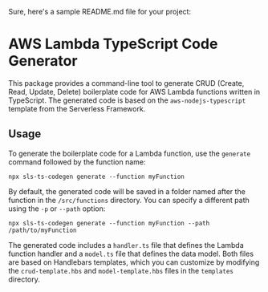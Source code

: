 Sure, here's a sample README.md file for your project:

AWS Lambda TypeScript Code Generator
====================================

This package provides a command-line tool to generate CRUD (Create, Read, Update, Delete) boilerplate code for AWS Lambda functions written in TypeScript. The generated code is based on the `aws-nodejs-typescript` template from the Serverless Framework.



Usage
-----

To generate the boilerplate code for a Lambda function, use the `generate` command followed by the function name:


```npx sls-ts-codegen generate --function myFunction```

By default, the generated code will be saved in a folder named after the function in the `/src/functions` directory. You can specify a different path using the `-p` or `--path` option:

```npx sls-ts-codegen generate --function myFunction --path /path/to/myFunction```

The generated code includes a `handler.ts` file that defines the Lambda function handler and a `model.ts` file that defines the data model. Both files are based on Handlebars templates, which you can customize by modifying the `crud-template.hbs` and `model-template.hbs` files in the `templates` directory.

